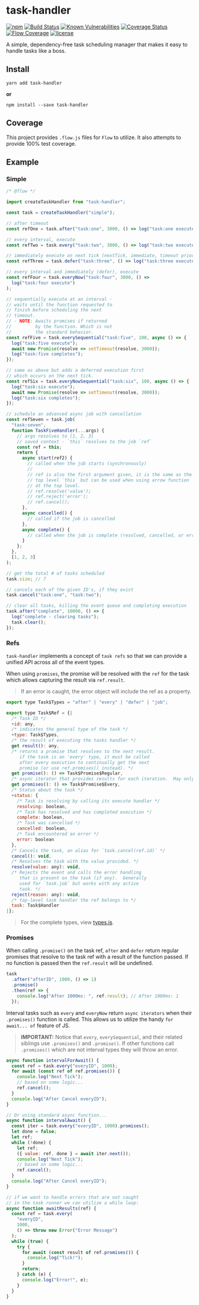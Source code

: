 # task-handler

[![npm](https://img.shields.io/npm/v/task-handler.svg)](https://github.com/odo-network/task-handler)
[![Build Status](https://travis-ci.com/odo-network/task-handler.svg?branch=master)](https://travis-ci.com/odo-network/task-handler)
[![Known Vulnerabilities](https://snyk.io/test/github/odo-network/task-handler/badge.svg?targetFile=package.json)](https://snyk.io/test/github/odo-network/task-handler?targetFile=package.json)
[![Coverage Status](https://coveralls.io/repos/github/odo-network/task-handler/badge.svg?branch=master&service=github)](https://coveralls.io/github/odo-network/task-handler?branch=master)
[![Flow Coverage](./dev/coverage/flow/flow-coverage-badge.svg)](https://odo-network.github.io/task-handler/dev/coverage/flow/index.html)
[![license](https://img.shields.io/github/license/odo-network/task-handler.svg)](https://github.com/odo-network/task-handler)

A simple, dependency-free task scheduling manager that makes it easy to handle tasks like a boss.

## Install

```
yarn add task-handler
```

**or**

```
npm install --save task-handler
```

## Coverage

This project provides `.flow.js` files for `Flow` to utilize. It also attempts to provide 100% test coverage.

## Example

### Simple

```js
/* @flow */

import createTaskHandler from "task-handler";

const task = createTaskHandler("simple");

// after timeout
const refOne = task.after("task:one", 3000, () => log("task:one execute"));

// every interval, execute
const refTwo = task.every("task:two", 3000, () => log("task:two execute"));

// immediately execute on next tick (nextTick, immediate, timeout priority - first found)
const refThree = task.defer("task:three", () => log("task:three execute"));

// every interval and immediately (defer), execute
const refFour = task.everyNow("task:four", 3000, () =>
  log("task:four execute")
);

// sequentially execute at an interval -
// waits until the function requested to
// finish before scheduling the next
// timeout.
// - NOTE: Awaits promises if returned
//         by the function. Which is not
//         the standard behavior.
const refFive = task.everySequential("task:five", 100, async () => {
  log("task:five execute");
  await new Promise(resolve => setTimeout(resolve, 3000));
  log("task:five completes");
});

// same as above but adds a deferred execution first
// which occurs on the next tick.
const refSix = task.everyNowSequential("task:six", 100, async () => {
  log("task:six execute");
  await new Promise(resolve => setTimeout(resolve, 3000));
  log("task:six completes");
});

// schedule an advanced async job with cancellation
const refSeven = task.job(
  "task:seven",
  function TaskFiveHandler(...args) {
    // args resolves to [1, 2, 3]
    // saved context - `this` resolves to the job `ref`
    const ref = this;
    return {
      async start(ref2) {
        // called when the job starts (synchronously)
        //
        // ref is also the first argument given, it is the same as the
        // top level `this` but can be used when using arrow function
        // at the top level.
        // ref.resolve('value');
        // ref.reject('error');
        // ref.cancel();
      },
      async cancelled() {
        // called if the job is cancelled
      },
      async complete() {
        // called when the job is complete (resolved, cancelled, or errored).
      }
    };
  },
  [1, 2, 3]
);

// get the total # of tasks scheduled
task.size; // 7

// cancels each of the given ID's, if they exist
task.cancel("task:one", "task:two");

// clear all tasks, killing the event queue and completing execution
task.after("complete", 10000, () => {
  log("complete - clearing tasks");
  task.clear();
});
```

### Refs

`task-handler` implements a concept of `task refs` so that we can provide a unified API across all of the event types.

When using `promises`, the promise will be resolved with the `ref` for the task which allows capturing the result via `ref.result`.

> If an error is caught, the error object will include the ref as a property.

```javascript
export type Task$Types = "after" | "every" | "defer" | "job";

export type Task$Ref = {|
  /* Task ID */
  +id: any,
  /* indicates the general type of the task */
  +type: Task$Types,
  /* the result of executing the tasks handler */
  get result(): any,
  /* returns a promise that resolves to the next result.
     if the task is an 'every' type, it must be called 
     after every execution to continually get the next 
     promise (or use ref.promises() instead). */
  get promise(): () => Task$Promise$Regular,
  /* async iterator that provides results for each iteration.  May only be called on 'every' type tasks. */
  get promises(): () => Task$Promise$Every,
  /* Status about the task */
  +status: {
    /* Task is resolving by calling its execute handler */
    resolving: boolean,
    /* Task has resolved and has completed execution */
    complete: boolean,
    /* Task was cancelled */
    cancelled: boolean,
    /* Task encountered an error */
    error: boolean
  },
  /* Cancels the task, an alias for `task.cancel(ref.id)` */
  cancel(): void,
  /* Resolves the task with the value provided. */
  resolve(value: any): void,
  /* Rejects the event and calls the error handling 
     that is present on the task (if any).  Generally 
     used for `task.job` but works with any active 
     task. */
  reject(reason: any): void,
  /* top-level task handler the ref belongs to */
  task: Task$Handler
|};
```

> For the complete types, view [types.js](./src/types.js).

### Promises

When calling `.promise()` on the task ref, `after` and `defer` return regular promises that resolve to the task ref with a result of the function passed. If no function is passed then the `ref.result` will be undefined.

```js
task
  .after("afterID", 1000, () => 1)
  .promise()
  .then(ref => {
    console.log("After 1000ms: ", ref.result); // After 1000ms: 1
  });
```

Interval tasks such as `every` and `everyNow` return `async iterators` when their `.promises()` function is called. This allows us to utilize the handy `for await... of` feature of JS.

> **IMPORTANT:** Notice that `every`, `everySequential`, and their related siblings use `.promises()` and `.promise()`. If other functions call `.promises()` which are not interval types they will throw an error.

```js
async function intervalForAwait() {
  const ref = task.every("everyID", 1000);
  for await (const ref of ref.promises()) {
    console.log("Next Tick");
    // based on some logic...
    ref.cancel();
  }
  console.log("After Cancel everyID");
}

// Or using standard async function...
async function intervalAwait() {
  const iter = task.every("everyID", 1000).promises();
  let done = false;
  let ref;
  while (!done) {
    let ref;
    ({ value: ref, done } = await iter.next());
    console.log("Next Tick");
    // based on some logic...
    ref.cancel();
  }
  console.log("After Cancel everyID");
}

// if we want to handle errors that are not caught
// in the task runner we can utilize a while loop:
async function awaitResults(ref) {
  const ref = task.every(
    "everyID",
    1000,
    () => throw new Error("Error Message")
  );
  while (true) {
    try {
      for await (const result of ref.promises()) {
        console.log("Tick!");
      }
      return;
    } catch (e) {
      console.log("Error!", e);
    }
  }
}
```
